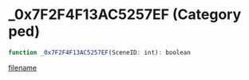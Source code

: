 # _0x7F2F4F13AC5257EF (Category ped)

```js
function _0x7F2F4F13AC5257EF(SceneID: int): boolean
```

[filename](_0x7F2F4F13AC5257EF_m.md ':include')